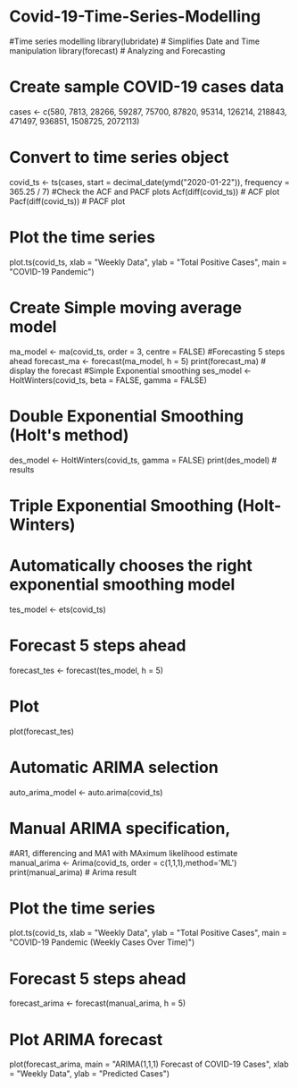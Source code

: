 # Covid-19-Time-Series-Modelling
#Time series modelling
library(lubridate) # Simplifies Date and Time manipulation
library(forecast) # Analyzing and Forecasting 

# Create sample COVID-19 cases data
cases <- c(580, 7813, 28266, 59287, 75700,
           87820, 95314, 126214, 218843, 471497,
           936851, 1508725, 2072113)

# Convert to time series object
covid_ts <- ts(cases, 
               start = decimal_date(ymd("2020-01-22")), 
               frequency = 365.25 / 7)
#Check the ACF and PACF plots
Acf(diff(covid_ts)) # ACF plot
Pacf(diff(covid_ts)) # PACF plot
# Plot the time series
plot.ts(covid_ts, xlab = "Weekly Data", ylab = "Total Positive Cases",
        main = "COVID-19 Pandemic")
# Create Simple moving average model
ma_model <- ma(covid_ts, order = 3, centre = FALSE)
#Forecasting 5 steps ahead
forecast_ma <- forecast(ma_model, h = 5)
print(forecast_ma) # display the forecast
#Simple Exponential smoothing 
ses_model <- HoltWinters(covid_ts, beta = FALSE, gamma = FALSE)
# Double Exponential Smoothing (Holt's method)
des_model <- HoltWinters(covid_ts, gamma = FALSE)
print(des_model) # results
# Triple Exponential Smoothing (Holt-Winters)
# Automatically chooses the right exponential smoothing model
tes_model <- ets(covid_ts)
# Forecast 5 steps ahead
forecast_tes <- forecast(tes_model, h = 5)
# Plot
plot(forecast_tes)
# Automatic ARIMA selection
auto_arima_model <- auto.arima(covid_ts)
# Manual ARIMA specification,
#AR1, differencing and MA1 with MAximum likelihood estimate
manual_arima <- Arima(covid_ts, order = c(1,1,1),method='ML')
print(manual_arima) # Arima result
# Plot the time series
plot.ts(covid_ts, 
        xlab = "Weekly Data", 
        ylab = "Total Positive Cases",
        main = "COVID-19 Pandemic (Weekly Cases Over Time)")

# Forecast 5 steps ahead
forecast_arima <- forecast(manual_arima, h = 5)

# Plot ARIMA forecast
plot(forecast_arima,
     main = "ARIMA(1,1,1) Forecast of COVID-19 Cases",
     xlab = "Weekly Data",
     ylab = "Predicted Cases")
